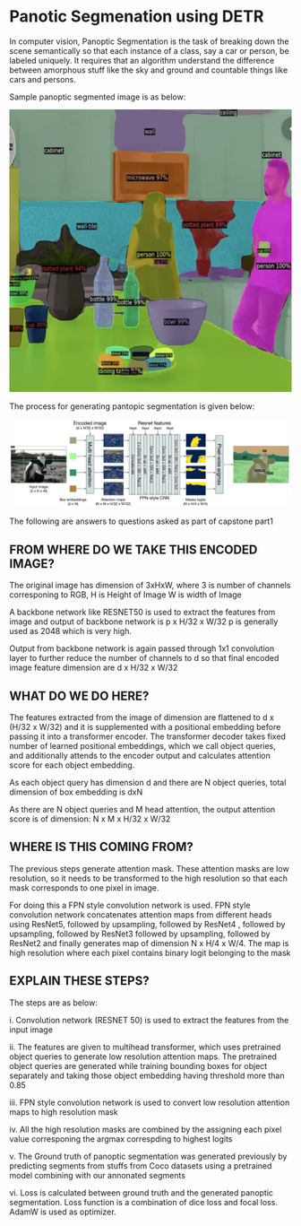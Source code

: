 # Panotic Segmenation using DETR

In computer vision, Panoptic Segmentation is the task of breaking down the scene semantically so that each instance of a class, say a car 
or person, be labeled uniquely. It requires that an algorithm understand the difference between amorphous stuff like the sky
and ground and countable things like cars and persons.

Sample panoptic segmented image is as below:

![image3](/part1/panoptic_image3.png)

The process for generating pantopic segmentation is given below:

![segmentation_prcess](/part1/segmtation_process.png)


The following are answers to questions asked as part of capstone part1

## FROM WHERE DO WE TAKE THIS ENCODED IMAGE?

The original image has dimension of 3xHxW,
where 3 is number of channels corresponing to RGB, 
H is Height of Image
W is width of Image


A backbone network like RESNET50 is used to extract the features from image and output of backbone network is p x H/32 x W/32
p is generally used as 2048 which is very high.

Output from backbone network is again passed through 1x1 convolution layer to further reduce the number of channels to d so that
final encoded image feature dimension are d x H/32 x W/32


## WHAT DO WE DO HERE?

The features extracted from the image of dimension are flattened to d x (H/32 x W/32) and  it is supplemented with a positional
embedding before passing it into a transformer encoder. The transformer decoder takes fixed number of learned positional embeddings, which we call object queries, and additionally attends to the encoder output and calculates attention score for each object embedding.

As each object query has dimension d and there are N object queries, total dimension of box embedding is dxN

As there are N object queries and M head attention, the output attention score is of dimension:
N x M x H/32 x W/32


## WHERE IS THIS COMING FROM?

The previous steps generate attention mask. These attention masks are low resolution, so it needs to be transformed to the high resolution so that each mask corresponds to one pixel in image.  

For doing this a FPN style convolution network is used. FPN style convolution network concatenates attention maps from different heads
using ResNet5, followed by upsampling, followed by ResNet4 , followed by upsampling, followed by ResNet3 followed by upsampling, followed by ResNet2 and finally generates map of dimension N x H/4 x W/4. The map is high resolution where each pixel contains binary logit belonging to the mask


## EXPLAIN THESE STEPS?

The steps are as below:

i. Convolution network (RESNET 50) is used to extract the features from the input image

ii. The features are given to multihead transformer, which uses pretrained object queries to generate low resolution attention maps. The pretrained object queries are generated while training bounding boxes for object separately and taking those object embedding having threshold more than 0.85

iii. FPN style convolution network is used to convert low resolution attention maps to high resolution mask

iv. All the high resolution masks are combined by the assigning each pixel value corresponing the argmax correspding to highest logits

v. The Ground truth of panoptic segmentation was generated previously by predicting segments from stuffs from Coco datasets using a pretrained model combining with our annonated segments 

vi. Loss is calculated between ground truth and the generated panoptic segmentation. Loss function is a combination of dice loss and focal loss. AdamW is used as optimizer. 




